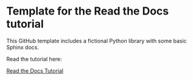 # Template for the Read the Docs tutorial

This GitHub template includes a fictional Python library with some basic Sphinx docs.

Read the tutorial here:

[Read the Docs Tutorial](https://docs.readthedocs.io/en/stable/tutorial/)